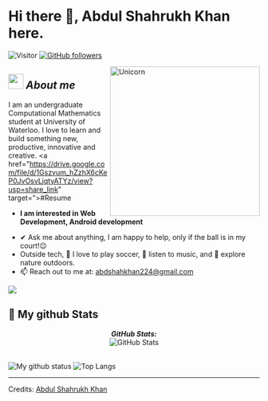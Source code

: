 # Hi there 👋, Abdul Shahrukh Khan here. 
![Visitor](https://visitor-badge.laobi.icu/badge?page_id=srk224.repoName) [![GitHub followers](https://img.shields.io/github/followers/srk224.svg?style=social&label=Follow)](https://github.com/srk224?tab=followers)<br/>

<!--
-->

<img align="right" width=300px alt="Unicorn" src="https://c.tenor.com/GN73MKBawZYAAAAi/busy-cute.gif" />

## <img src="https://media.giphy.com/media/ObNTw8Uzwy6KQ/giphy.gif" width="30px">&nbsp;***About me***

I am an undergraduate Computational Mathematics student at University of Waterloo. I love to learn and build something new, productive, innovative and creative.
<a href="https://drive.google.com/file/d/1Gszvum_hZzhX6cKeP0JvOsvLjqtyATYz/view?usp=share_link" target=">#Resume</a>
* **I am interested in Web Development, Android development**
- ✔ Ask me about anything, I am happy to help, only if the ball is in my court!😉<br>
- Outside tech, 📖 I love to play soccer, 🎵 listen to music, and 🌴 explore nature outdoors.
- 📫 Reach out to me at: <a href="abdshahkhan@gmail.com">abdshahkhan224@gmail.com</a>

<a href="https://www.youtube.com/watch?v=dQw4w9WgXcQ"><img src="https://user-images.githubusercontent.com/73097560/115834477-dbab4500-a447-11eb-908a-139a6edaec5c.gif"></a>

<h2>👀 My github Stats</h2>

<div>  
  <p align="center">
  <b><em>GitHub Stats:</em></b> <br/>
    <img src="https://github-readme-streak-stats.herokuapp.com/?user=srk224" alt="GitHub Stats" /> <br/><br/>
  
</div>

![My github status](https://github-readme-stats.vercel.app/api?username=srk224&show_icons=true&include_all_commits=true)
![Top Langs](https://github-readme-stats.vercel.app/api/top-langs/?username=srk224&layout=compact)

---------------------------------------------------------------------------------------------------------------------
Credits: <a href="https://github.com/srk224">Abdul Shahrukh Khan</a>
